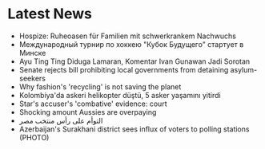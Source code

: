 # Latest News
-  Hospize: Ruheoasen für Familien mit schwerkrankem Nachwuchs
-  Международный турнир по хоккею "Кубок Будущего" стартует в Минске
-  Ayu Ting Ting Diduga Lamaran, Komentar Ivan Gunawan Jadi Sorotan
-  Senate rejects bill prohibiting local governments from detaining asylum-seekers
-  Why fashion's 'recycling' is not saving the planet
-  Kolombiya'da askeri helikopter düştü, 5 asker yaşamını yitirdi
-  Star's accuser's 'combative' evidence: court
-  Shocking amount Aussies are overpaying
-  التوأم على رأس منتخب مصر
-  Azerbaijan's Surakhani district sees influx of voters to polling stations (PHOTO)

